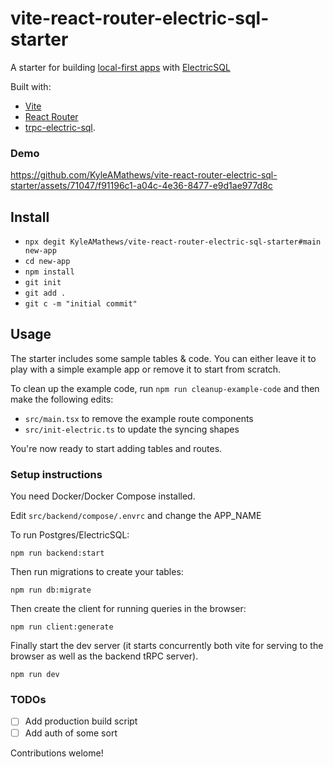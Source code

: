 # vite-react-router-electric-sql-starter

A starter for building [local-first apps](https://bricolage.io/some-notes-on-local-first-development/) with [ElectricSQL](https://electric-sql.com/)

Built with:
- [Vite](https://vitejs.dev/)
- [React Router](https://reactrouter.com/en/main)
- [trpc-electric-sql](https://github.com/KyleAMathews/trpc-crdt).

### Demo
https://github.com/KyleAMathews/vite-react-router-electric-sql-starter/assets/71047/f91196c1-a04c-4e36-8477-e9d1ae977d8c

## Install
- `npx degit KyleAMathews/vite-react-router-electric-sql-starter#main new-app`
- `cd new-app`
- `npm install`
- `git init`
- `git add .`
- `git c -m "initial commit"`

## Usage

The starter includes some sample tables & code. You can either leave it to play with a simple example app or remove it to start from scratch.

To clean up the example code, run `npm run cleanup-example-code` and then make the following edits:
- `src/main.tsx` to remove the example route components
- `src/init-electric.ts` to update the syncing shapes

You're now ready to start adding tables and routes.

### Setup instructions
You need Docker/Docker Compose installed.

Edit `src/backend/compose/.envrc` and change the APP_NAME

To run Postgres/ElectricSQL:

`npm run backend:start`

Then run migrations to create your tables:

`npm run db:migrate`

Then create the client for running queries in the browser:

`npm run client:generate`

Finally start the dev server (it starts concurrently both vite for serving to the browser as well as the backend tRPC server).

`npm run dev`

### TODOs
- [ ] Add production build script
- [ ] Add auth of some sort

Contributions welome!
